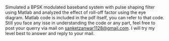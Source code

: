 
Simulated a BPSK modulated baseband system with pulse shaping filter using Matlab and analyzed the effect of roll-off factor using the eye diagram. Matlab code is included in the pdf
itself, you can refer to that code. Still you face any isse in understanding the code or any part, feel free to post your querry via mail on sanketzanwar1128@gmail.com. I will try my level
best to answer and reply to your mail.
